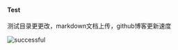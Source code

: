 #### Test

测试目录更更改，markdown文档上传，github博客更新速度

![successful](https://gitee.com/hwpiaopiaojie/imgcloud/blob/master/20200420183708_5A3A1068.JPG)